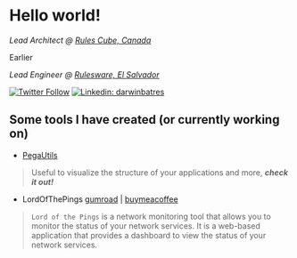 # Hello world!

<p><em>Lead Architect @ <a href="https://rulescube.ca/">Rules Cube, Canada</a></em></p>

<p>Earlier</p>
<p><em>Lead Engineer @ <a href="https://rulesware.com/">Rulesware, El Salvador</a></em></p>

[![Twitter Follow](https://img.shields.io/twitter/follow/darwinbatres?label=@darwinbatres)](https://twitter.com/intent/follow?screen_name=darwinbatres)
[![Linkedin: darwinbatres](https://img.shields.io/badge/-darwinbatres-blue?style=flat-square&logo=Linkedin&logoColor=white&link=https://www.linkedin.com/in/darwinbatres/)](https://www.linkedin.com/in/darwinbatres/)

## Some tools I have created (or currently working on)

- [PegaUtils](https://pegautils.vercel.app/)
> Useful to visualize the structure of your applications and more, <strong><i>check it out!</i></strong>

- LordOfThePings [gumroad](https://darwinbatres.gumroad.com/l/lordofthepings) | [buymeacoffee](https://buymeacoffee.com/darwinbatres/e/382354)
> `Lord of the Pings` is a network monitoring tool that allows you to monitor the status of your network services. It is a web-based application that provides a dashboard to view the status of your network services.
